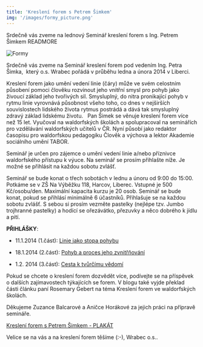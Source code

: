 ```yaml
---
title: 'Kreslení forem s Petrem Šimkem'
img: '/images/formy_picture.png'
---
```


Srdečně vás zveme na lednový Seminář kreslení forem s Ing. Petrem Šimkem
READMORE

![Formy](/images/formy_picture.png)

Srdečně vás zveme na Seminář kreslení forem pod vedením Ing. Petra Šimka,  který o.s. Wrabec pořádá v průběhu ledna a února 2014 v Liberci.

Kreslení forem jako umění vedení linie (čáry) může ve svém celostním působení pomoci člověku rozvinout jeho vnitřní smysl pro pohyb jako živoucí základ jeho tvořivých sil. Smysluplný, do nitra pronikající pohyb v rytmu linie vyrovnává působnost všeho toho, co dnes v nejširších souvislostech lidského života rytmus postrádá a dává tak smysluplný zdravý základ lidskému životu.
 
Pan Šimek se věnuje kreslení forem více než 15 let. Vyučoval na waldorfských školách a spolupracoval na seminářích pro vzdělávání waldorfských učitelů v ČR. Nyní působí jako redaktor časopisu pro waldorfskou pedagogiku Člověk a výchova a lektor Akademie sociálního umění TABOR.

Seminář je určen pro zájemce o umění vedení linie a/nebo příznivce waldorfského přístupu k výuce. Na seminář se prosím přihlašte níže. Je možné se přihlásit na každou sobotu zvlášť.

Seminář se bude konat o třech sobotách v lednu a únoru od 9:00 do 15:00. Potkáme se v ZŠ Na Výběžku 118, Harcov, Liberec. Vstupné je 500 Kč/osobu/den. Maximální kapacita kurzu je 20 osob. Seminář se bude konat, pokud se přihlásí minimálně 6 účastníků. Přihlašuje se na každou sobotu zvlášť. S sebou si prosím vezměte pastelky (nejlépe tzv. Jumbo trojhranné pastelky) a hodící se ořezávátko, přezuvky a něco dobrého k jídlu a pití.

**PŘIHLÁŠKY**:

- 11.1.2014 (1.část): [Linie jako stopa pohybu]( https://docs.google.com/forms/d/1YQQ3ehzbt0qRgoSyYLRe3Dm1HRdnwD5ycWbR803rthY/viewform)

- 18.1.2014 (2.část): [Pohyb a proces jeho zvnitřňování]( https://docs.google.com/forms/d/15E9QMKEIa4xdPz8-wx4s1cpDnqFnkk4GbHlPG6pX4Uc/viewform)

-	1.2. 2014 (3.část): [Cesta k tvůrčímu vědomí]( https://docs.google.com/forms/d/18ApBr6dNlU7vuhJbg1oBmbSzohhJ17d9DnzmX85joqk/viewform)

Pokud se chcete o kreslení forem dozvědět více, podívejte se na příspěvek o dalších zajímavostech týkajících se forem. V blogu také vyjde překlad části článku paní Rosemary Gebert na téma Kreslení forem ve waldorfských školách.

Děkujeme Zuzance Balcarové a Aničce Horákové za jejich práci na přípravě semináře.

[Kreslení forem s Petrem Šimkem - PLAKÁT](/docs/formy_plakat.pdf)

Velice se na vás a na kreslení forem těšíme (:-), Wrabec o.s..

